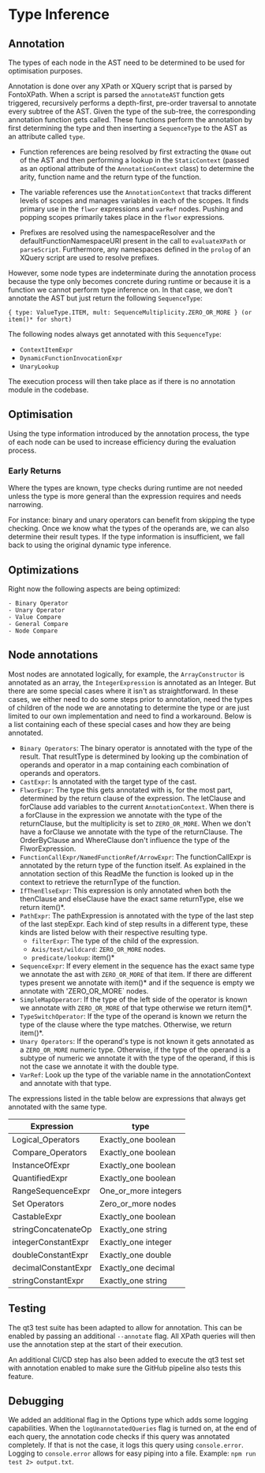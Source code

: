 # Type Inference

## Annotation

The types of each node in the AST need to be determined to be used for optimisation purposes.

Annotation is done over any XPath or XQuery script that is parsed by FontoXPath. When a script is parsed the `annotateAST` function gets triggered, recursively performs a depth-first, pre-order traversal to annotate every subtree of the AST. Given the type of the sub-tree, the corresponding annotation function gets called. These functions perform the annotation by first determining the type and then inserting a `SequenceType` to the AST as an attribute called `type`.

-   Function references are being resolved by first extracting the `QName` out of the AST and then performing a lookup in the `StaticContext` (passed as an optional attribute of the `AnnotationContext` class) to determine the arity, function name and the return type of the function.

-   The variable references use the `AnnotationContext` that tracks different levels of scopes and manages variables in each of the scopes. It finds primary use in the `flwor` expressions and `varRef` nodes. Pushing and popping scopes primarily takes place in the `flwor` expressions.

- Prefixes are resolved using the namespaceResolver and the defaultFunctionNamespaceURI present in the call to `evaluateXPath` or `parseScript`. Furthermore, any namespaces defined in the `prolog` of an XQuery script are used to resolve prefixes.

However, some node types are indeterminate during the annotation process because the type only becomes concrete during runtime or because it is a function we cannot perform type inference on. In that case, we don't annotate the AST but just return the following `SequenceType`:

```
{ type: ValueType.ITEM, mult: SequenceMultiplicity.ZERO_OR_MORE } (or item()* for short)
```

The following nodes always get annotated with this `SequenceType`:

-   `ContextItemExpr`
-   `DynamicFunctionInvocationExpr`
-   `UnaryLookup`

The execution process will then take place as if there is no annotation module in the codebase.

## Optimisation

Using the type information introduced by the annotation process, the type of each node can be used to increase efficiency during the evaluation process.

### Early Returns

Where the types are known, type checks during runtime are not needed unless the type is more general than the expression requires and needs narrowing.

For instance: binary and unary operators can benefit from skipping the type checking. Once we know what the types of the operands are, we can also determine their result types. If the type information is insufficient, we fall back to using the original dynamic type inference.

## Optimizations

Right now the following aspects are being optimized:

    - Binary Operator
    - Unary Operator
    - Value Compare
    - General Compare
    - Node Compare

## Node annotations

Most nodes are annotated logically, for example, the `ArrayConstructor` is annotated as an array, the `IntegerExpression` is annotated as an Integer. But there are some special cases where it isn't as straightforward. In these cases, we either need to do some steps prior to annotation, need the types of children of the node we are annotating to determine the type or are just limited to our own implementation and need to find a workaround. Below is a list containing each of these special cases and how they are being annotated.

-   `Binary Operators`:
    The binary operator is annotated with the type of the result. That resultType is determined by looking up the combination of operands and operator in a map containing each combination of operands and operators.
-   `CastExpr`:
    Is annotated with the target type of the cast.
-   `FlworExpr`:
    The type this gets annotated with is, for the most part, determined by the return clause of the expression. The letClause and forClause add variables to the current `AnnotationContext`. When there is a forClause in the expression we annotate with the type of the returnClause, but the multiplicity is set to `ZERO_OR_MORE`. When we don't have a forClause we annotate with the type of the returnClause. The OrderByClause and WhereClause don't influence the type of the FlworExpression.
-   `FunctionCallExpr/NamedFunctionRef/ArrowExpr`:
    The functionCallExpr is annotated by the return type of the function itself. As explained in the annotation section of this ReadMe the function is looked up in the context to retrieve the returnType of the function.
-   `IfThenElseExpr`:
    This expression is only annotated when both the thenClause and elseClause have the exact same returnType, else we return item()\*.
-   `PathExpr`:
    The pathExpression is annotated with the type of the last step of the last stepExpr. Each kind of step results in a different type, these kinds are listed below with their respective resulting type.
    -   `filterExpr`:
        The type of the child of the expression.
    -   `Axis/test/wildcard`:
        `ZERO_OR_MORE` nodes.
    -   `predicate/lookup`: item()\*
-   `SequenceExpr`:
    If every element in the sequence has the exact same type we annotate the ast with `ZERO_OR_MORE` of that item. If there are different types present we annotate with item()\* and if the sequence is empty we annotate with 'ZERO_OR_MORE` nodes.
-   `SimpleMapOperator`:
    If the type of the left side of the operator is known we annotate with `ZERO_OR_MORE` of that type otherwise we return item()\*.
-   `TypeSwitchOperator`:
    If the type of the operand is known we return the type of the clause where the type matches. Otherwise, we return item()\*.
-   `Unary Operators`:
    If the operand's type is not known it gets annotated as a `ZERO_OR_MORE` numeric type. Otherwise, if the type of the operand is a subtype of numeric we annotate it with the type of the operand, if this is not the case we annotate it with the double type.
-   `VarRef`:
    Look up the type of the variable name in the annotationContext and annotate with that type.

The expressions listed in the table below are expressions that always get annotated with the same type.

| Expression          | type                 |
| ------------------- | -------------------- |
| Logical_Operators   | Exactly_one boolean  |
| Compare_Operators   | Exactly_one boolean  |
| InstanceOfExpr      | Exactly_one boolean  |
| QuantifiedExpr      | Exactly_one boolean  |
| RangeSequenceExpr   | One_or_more integers |
| Set Operators       | Zero_or_more nodes   |
| CastableExpr        | Exactly_one boolean  |
| stringConcatenateOp | Exactly_one string   |
| integerConstantExpr | Exactly_one integer  |
| doubleConstantExpr  | Exactly_one double   |
| decimalConstantExpr | Exactly_one decimal  |
| stringConstantExpr  | Exactly_one string   |

## Testing

The qt3 test suite has been adapted to allow for annotation. This can be enabled by passing an additional `--annotate` flag. All XPath queries will then use the annotation step at the start of their execution.

An additional CI/CD step has also been added to execute the qt3 test set with annotation enabled to make sure the GitHub pipeline also tests this feature.

## Debugging

We added an additional flag in the Options type which adds some logging capabilities. When the `logUnannotatedQueries` flag is turned on, at the end of each query, the annotation code checks if this query was annotated completely. If that is not the case, it logs this query using `console.error`. Logging to `console.error` allows for easy piping into a file. Example: `npm run test 2> output.txt`.
